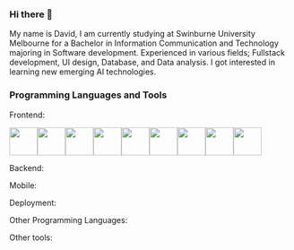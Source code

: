 ### Hi there 👋

My name is David, I am currently studying at Swinburne University Melbourne for a Bachelor in Information Communication and Technology majoring in Software development. Experienced in various fields; Fullstack development, UI design, Database, and Data analysis. I got interested in learning new emerging AI technologies. 

### Programming Languages and Tools
Frontend:
<div style= "display: flex;">
  <img src="https://devicon-website.vercel.app/api/html5/original-wordmark.svg" width= 50/>
  <img src="https://devicon-website.vercel.app/api/css3/original-wordmark.svg" width= 50></img>
  <img src="https://devicon-website.vercel.app/api/sass/original.svg" width= 50></img>
  <img src="https://devicon-website.vercel.app/api/react/original-wordmark.svg" width= 50></img>
  <img src="https://devicon-website.vercel.app/api/vuejs/original-wordmark.svg" width= 50></img>
  <img src="https://devicon-website.vercel.app/api/nextjs/original-wordmark.svg" width= 50></img>
  <img src="https://devicon-website.vercel.app/api/bootstrap/original-wordmark.svg" width= 50></img>
  <img src="https://devicon-website.vercel.app/api/javascript/original.svg" width=50></img>
  <img src="https://devicon-website.vercel.app/api/d3js/original.svg" width=50></img>
</div>
    
Backend:
<div style= "display: flex;">
  
</div>
Mobile:

Deployment:

Other Programming Languages:

Other tools:


<!--
**Davidangga/Davidangga** is a ✨ _special_ ✨ repository because its `README.md` (this file) appears on your GitHub profile.

Here are some ideas to get you started:

- 🔭 I’m currently working on ...
- 🌱 I’m currently learning ...
- 👯 I’m looking to collaborate on ...
- 🤔 I’m looking for help with ...
- 💬 Ask me about ...
- 📫 How to reach me: ...
- 😄 Pronouns: ...
- ⚡ Fun fact: ...
-->
